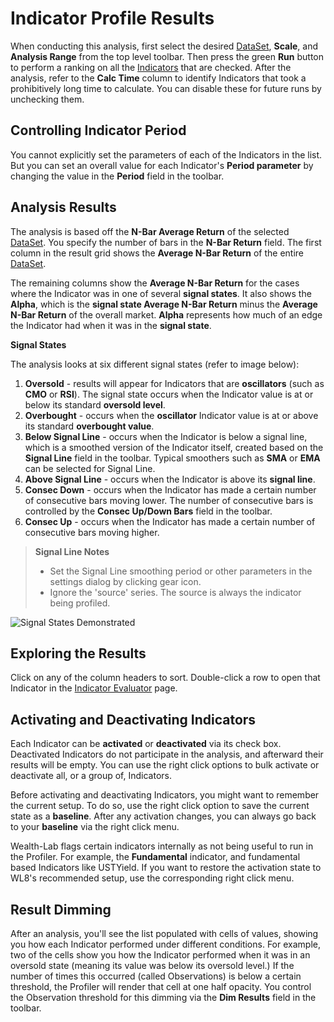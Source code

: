 ﻿
# Indicator Profile Results
When conducting this analysis, first select the desired [DataSet](DataSets), **Scale**, and **Analysis Range** from the top level toolbar. Then press the green **Run** button to perform a ranking on all the [Indicators](Indicators) that are checked. After the analysis, refer to the **Calc Time** column to identify Indicators that took a prohibitively long time to calculate. You can disable these for future runs by unchecking them.

## Controlling Indicator Period
You cannot explicitly set the parameters of each of the Indicators in the list. But you can set an overall value for each Indicator's **Period parameter** by changing the value in the **Period** field in the toolbar.

## Analysis Results
The analysis is based off the **N-Bar Average Return** of the selected [DataSet](DataSets). You specify the number of bars in the **N-Bar Return** field. The first column in the result grid shows the **Average N-Bar Return** of the entire [DataSet](DataSets).

The remaining columns show the **Average N-Bar Return** for the cases where the Indicator was in one of several **signal states**. It also shows the **Alpha**, which is the **signal state Average N-Bar Return** minus the **Average N-Bar Return** of the overall market. **Alpha** represents how much of an edge the Indicator had when it was in the **signal state**.

**Signal States**

The analysis looks at six different signal states (refer to image below):

 1. **Oversold** - results will appear for Indicators that are **oscillators** (such as **CMO** or **RSI**). The signal state occurs when the Indicator value is at or below its standard **oversold level**.
 2. **Overbought** - occurs when the **oscillator** Indicator value is at or above its standard **overbought value**.
 3. **Below Signal Line** - occurs when the Indicator is below a signal line, which is a smoothed version of the Indicator itself, created based on the **Signal Line** field in the toolbar. Typical smoothers such as **SMA** or **EMA** can be selected for Signal Line.
 4. **Above Signal Line** - occurs when the Indicator is above its **signal line**.
 5. **Consec Down** - occurs when the Indicator has made a certain number of consecutive bars moving lower. The number of consecutive bars is controlled by the **Consec Up/Down Bars** field in the toolbar.
 6. **Consec Up** - occurs when the Indicator has made a certain number of consecutive bars moving higher.

> **Signal Line Notes**
> * Set the Signal Line smoothing period or other parameters in the settings dialog by clicking gear icon. 
> * Ignore the 'source' series.  The source is always the indicator being profiled.

![Signal States Demonstrated](https://www.wealth-lab.com/images/WLHelp/SignalStates.png)

## Exploring the Results
Click on any of the column headers to sort.  Double-click a row to open that Indicator in the [Indicator Evaluator](IndicatorEvaluator) page.

## Activating and Deactivating Indicators
Each Indicator can be **activated** or **deactivated** via its check box. Deactivated Indicators do not participate in the analysis, and afterward their results will be empty. You can use the right click options to bulk activate or deactivate all, or a group of, Indicators.

Before activating and deactivating Indicators, you might want to remember the current setup. To do so, use the right click option to save the current state as a **baseline**. After any activation changes, you can always go back to your **baseline** via the right click menu.

Wealth-Lab flags certain indicators internally as not being useful to run in the Profiler. For example, the **Fundamental** indicator, and fundamental based Indicators like USTYield. If you want to restore the activation state to WL8's recommended setup, use the corresponding right click menu.

## Result Dimming
After an analysis, you'll see the list populated with cells of values, showing you how each Indicator performed under different conditions. For example, two of the cells show you how the Indicator performed when it was in an oversold state (meaning its value was below its oversold level.) If the number of times this occurred (called Observations) is below a certain threshold, the Profiler will render that cell at one half opacity. You control the Observation threshold for this dimming via the **Dim Results** field in the toolbar.
